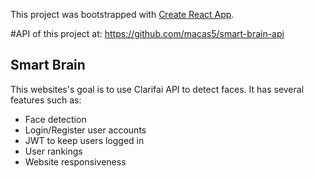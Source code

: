 This project was bootstrapped with [Create React App](https://github.com/facebook/create-react-app).

#API of this project at: https://github.com/macas5/smart-brain-api

## Smart Brain

This websites's goal is to use Clarifai API to detect faces. 
It has several features such as:

- Face detection
- Login/Register user accounts
- JWT to keep users logged in
- User rankings
- Website responsiveness
